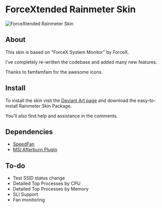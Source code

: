 # ForceXtended Rainmeter Skin

![ForceXtended Rainmeter Skin](http://pre15.deviantart.net/feba/th/pre/i/2012/128/8/6/forcextended_rainmeter_skin_by_mallchin-d4yytoj.jpg "ForceXtended Rainmeter Skin")

## About

This skin is based on "ForceX System Monitor" by ForceX.

I've completely re-written the codebase and added many new features.

Thanks to famfamfam for the awesome icons.

## Install

To install the skin visit the [Deviant Art page](http://mallchin.deviantart.com/art/ForceXtended-Rainmeter-Skin-300596419) and download the easy-to-install Rainmeter Skin Package.

You'll also find help and assistance in the comments.

## Dependencies

  * [SpeedFan](http://www.almico.com/speedfan.php)
  * [MSI Afterburn Plugin](http://forums.guru3d.com/showthread.php?t=319558)

## To-do

  * Test SSID status change
  * Detailed Top Processes by CPU
  * Detailed Top Processes by Memory
  * SLI Support
  * Fan monitoring
